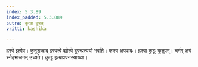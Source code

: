 ```yaml
---
index: 5.3.89
index_padded: 5.3.089
sutra: कुत्वा डुपच्
vritti: kashika

---
```

ह्रस्वे इत्येव। कुतूशब्दाद् ह्रस्वत्वे द्योत्ये दुपच्प्रत्ययो भवति। कस्य अपवादः। ह्रस्वा कुटूः कुतुपम्। चर्मम् अयं स्नेहभाजनम् उच्यते। कुतूः इत्यावपनस्याख्या।
